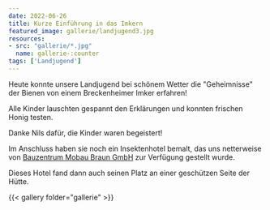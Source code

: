 ```yaml
---
date: 2022-06-26
title: Kurze Einführung in das Imkern
featured_image: gallerie/landjugend3.jpg
resources: 
- src: "gallerie/*.jpg"
  name: gallerie-:counter
tags: ['Landjugend']
---
```


Heute konnte unsere Landjugend bei schönem Wetter die "Geheimnisse" der Bienen von einem Breckenheimer Imker erfahren!

Alle Kinder lauschten gespannt den Erklärungen und konnten frischen Honig testen.

Danke Nils dafür, die Kinder waren begeistert!

Im Anschluss haben sie noch ein Insektenhotel bemalt, das uns netterweise von [Bauzentrum Mobau Braun GmbH](https://www.facebook.com/BauzentrumBraun) zur Verfügung gestellt wurde.

Dieses Hotel fand dann auch seinen Platz an einer geschützen Seite der Hütte.

<!--more-->

{{< gallery folder="gallerie" >}}
